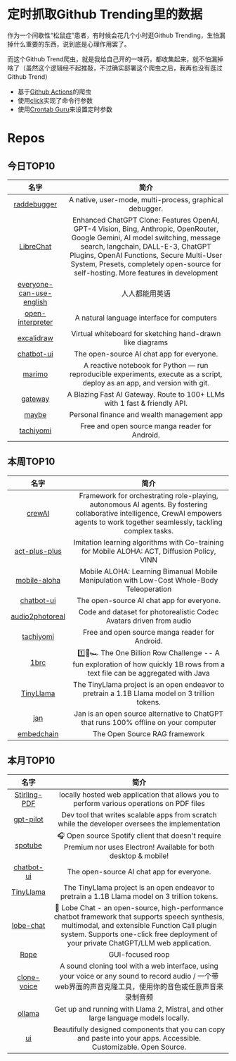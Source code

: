 # 定时抓取Github Trending里的数据

作为一个间歇性“松鼠症”患者，有时候会花几个小时逛Github Trending，生怕漏掉什么重要的东西，说到底是心理作用罢了。

而这个Github Trend爬虫，就是我给自己开的一味药，都收集起来，就不怕漏掉啥了（虽然这个逻辑经不起推敲，不过确实部署这个爬虫之后，我再也没有逛过Github Trend）

* 基于[Github Actions](https://docs.github.com/en/actions)的爬虫
* 使用[click](https://github.com/pallets/click)实现了命令行参数
* 使用[Crontab Guru](https://crontab.guru/)来设置定时参数

# Repos
## 今日TOP10 
<!-- START OF DAILY_TOP10_REPOS -->
| 名字 | 简介 |
| :----: | :----: |
| [raddebugger](https://github.com/EpicGames/raddebugger) | A native, user-mode, multi-process, graphical debugger. |
| [LibreChat](https://github.com/danny-avila/LibreChat) | Enhanced ChatGPT Clone: Features OpenAI, GPT-4 Vision, Bing, Anthropic, OpenRouter, Google Gemini, AI model switching, message search, langchain, DALL-E-3, ChatGPT Plugins, OpenAI Functions, Secure Multi-User System, Presets, completely open-source for self-hosting. More features in development |
| [everyone-can-use-english](https://github.com/xiaolai/everyone-can-use-english) | 人人都能用英语 |
| [open-interpreter](https://github.com/KillianLucas/open-interpreter) | A natural language interface for computers |
| [excalidraw](https://github.com/excalidraw/excalidraw) | Virtual whiteboard for sketching hand-drawn like diagrams |
| [chatbot-ui](https://github.com/mckaywrigley/chatbot-ui) | The open-source AI chat app for everyone. |
| [marimo](https://github.com/marimo-team/marimo) | A reactive notebook for Python — run reproducible experiments, execute as a script, deploy as an app, and version with git. |
| [gateway](https://github.com/Portkey-AI/gateway) | A Blazing Fast AI Gateway. Route to 100+ LLMs with 1 fast & friendly API. |
| [maybe](https://github.com/maybe-finance/maybe) | Personal finance and wealth management app |
| [tachiyomi](https://github.com/tachiyomiorg/tachiyomi) | Free and open source manga reader for Android. |
<!-- END OF DAILY_TOP10_REPOS -->

## 本周TOP10
<!-- START OF WEEKLY_TOP10_REPOS -->
| 名字 | 简介 |
| :----: | :----: |
| [crewAI](https://github.com/joaomdmoura/crewAI) | Framework for orchestrating role-playing, autonomous AI agents. By fostering collaborative intelligence, CrewAI empowers agents to work together seamlessly, tackling complex tasks. |
| [act-plus-plus](https://github.com/MarkFzp/act-plus-plus) | Imitation learning algorithms with Co-training for Mobile ALOHA: ACT, Diffusion Policy, VINN |
| [mobile-aloha](https://github.com/MarkFzp/mobile-aloha) | Mobile ALOHA: Learning Bimanual Mobile Manipulation with Low-Cost Whole-Body Teleoperation |
| [chatbot-ui](https://github.com/mckaywrigley/chatbot-ui) | The open-source AI chat app for everyone. |
| [audio2photoreal](https://github.com/facebookresearch/audio2photoreal) | Code and dataset for photorealistic Codec Avatars driven from audio |
| [tachiyomi](https://github.com/tachiyomiorg/tachiyomi) | Free and open source manga reader for Android. |
| [1brc](https://github.com/gunnarmorling/1brc) | 1️⃣🐝🏎️ The One Billion Row Challenge -- A fun exploration of how quickly 1B rows from a text file can be aggregated with Java |
| [TinyLlama](https://github.com/jzhang38/TinyLlama) | The TinyLlama project is an open endeavor to pretrain a 1.1B Llama model on 3 trillion tokens. |
| [jan](https://github.com/janhq/jan) | Jan is an open source alternative to ChatGPT that runs 100% offline on your computer |
| [embedchain](https://github.com/embedchain/embedchain) | The Open Source RAG framework |
<!-- END OF WEEKLY_TOP10_REPOS -->

## 本月TOP10
<!-- START OF MONTHLY_TOP10_REPOS -->
| 名字 | 简介 |
| :----: | :----: |
| [Stirling-PDF](https://github.com/Stirling-Tools/Stirling-PDF) | locally hosted web application that allows you to perform various operations on PDF files |
| [gpt-pilot](https://github.com/Pythagora-io/gpt-pilot) | Dev tool that writes scalable apps from scratch while the developer oversees the implementation |
| [spotube](https://github.com/KRTirtho/spotube) | 🎧 Open source Spotify client that doesn't require Premium nor uses Electron! Available for both desktop & mobile! |
| [chatbot-ui](https://github.com/mckaywrigley/chatbot-ui) | The open-source AI chat app for everyone. |
| [TinyLlama](https://github.com/jzhang38/TinyLlama) | The TinyLlama project is an open endeavor to pretrain a 1.1B Llama model on 3 trillion tokens. |
| [lobe-chat](https://github.com/lobehub/lobe-chat) | 🤖 Lobe Chat - an open-source, high-performance chatbot framework that supports speech synthesis, multimodal, and extensible Function Call plugin system. Supports one-click free deployment of your private ChatGPT/LLM web application. |
| [Rope](https://github.com/Hillobar/Rope) | GUI-focused roop |
| [clone-voice](https://github.com/jianchang512/clone-voice) | A sound cloning tool with a web interface, using your voice or any sound to record audio / 一个带web界面的声音克隆工具，使用你的音色或任意声音来录制音频 |
| [ollama](https://github.com/jmorganca/ollama) | Get up and running with Llama 2, Mistral, and other large language models locally. |
| [ui](https://github.com/shadcn-ui/ui) | Beautifully designed components that you can copy and paste into your apps. Accessible. Customizable. Open Source. |
<!-- END OF MONTHLY_TOP10_REPOS -->
